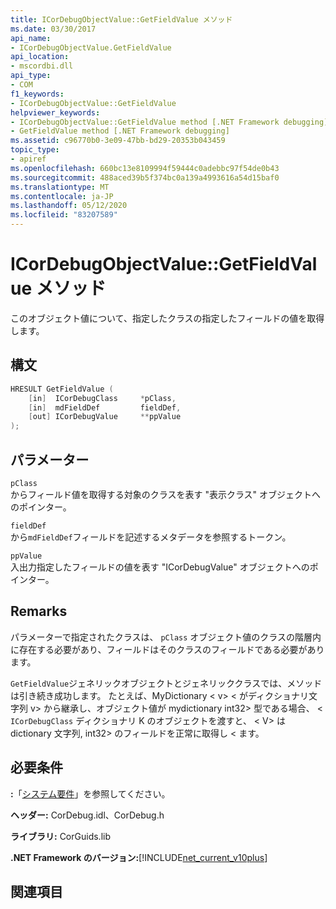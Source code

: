 ```yaml
---
title: ICorDebugObjectValue::GetFieldValue メソッド
ms.date: 03/30/2017
api_name:
- ICorDebugObjectValue.GetFieldValue
api_location:
- mscordbi.dll
api_type:
- COM
f1_keywords:
- ICorDebugObjectValue::GetFieldValue
helpviewer_keywords:
- ICorDebugObjectValue::GetFieldValue method [.NET Framework debugging]
- GetFieldValue method [.NET Framework debugging]
ms.assetid: c96770b0-3e09-47bb-bd29-20353b043459
topic_type:
- apiref
ms.openlocfilehash: 660bc13e8109994f59444c0adebbc97f54de0b43
ms.sourcegitcommit: 488aced39b5f374bc0a139a4993616a54d15baf0
ms.translationtype: MT
ms.contentlocale: ja-JP
ms.lasthandoff: 05/12/2020
ms.locfileid: "83207589"
---
```

# <a name="icordebugobjectvaluegetfieldvalue-method"></a>ICorDebugObjectValue::GetFieldValue メソッド
このオブジェクト値について、指定したクラスの指定したフィールドの値を取得します。  
  
## <a name="syntax"></a>構文  
  
```cpp  
HRESULT GetFieldValue (  
    [in]  ICorDebugClass     *pClass,  
    [in]  mdFieldDef         fieldDef,  
    [out] ICorDebugValue     **ppValue  
);  
```  
  
## <a name="parameters"></a>パラメーター  
 `pClass`  
 からフィールド値を取得する対象のクラスを表す "表示クラス" オブジェクトへのポインター。  
  
 `fieldDef`  
 から`mdFieldDef`フィールドを記述するメタデータを参照するトークン。  
  
 `ppValue`  
 入出力指定したフィールドの値を表す "ICorDebugValue" オブジェクトへのポインター。  
  
## <a name="remarks"></a>Remarks  
 パラメーターで指定されたクラスは、 `pClass` オブジェクト値のクラスの階層内に存在する必要があり、フィールドはそのクラスのフィールドである必要があります。  
  
 `GetFieldValue`ジェネリックオブジェクトとジェネリッククラスでは、メソッドは引き続き成功します。 たとえば、MyDictionary \< v> \< がディクショナリ文字列 v> から継承し、オブジェクト値が mydictionary int32> 型である場合、 \< `ICorDebugClass` ディクショナリ K のオブジェクトを渡すと、 \< V> は dictionary 文字列, int32> のフィールドを正常に取得し \< ます。  
  
## <a name="requirements"></a>必要条件  
 **:**「[システム要件](../../get-started/system-requirements.md)」を参照してください。  
  
 **ヘッダー:** CorDebug.idl、CorDebug.h  
  
 **ライブラリ:** CorGuids.lib  
  
 **.NET Framework のバージョン:**[!INCLUDE[net_current_v10plus](../../../../includes/net-current-v10plus-md.md)]  
  
## <a name="see-also"></a>関連項目
